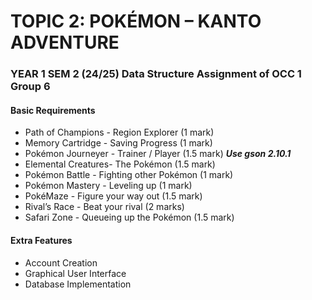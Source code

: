 # TOPIC 2: POKÉMON – KANTO ADVENTURE
### YEAR 1 SEM 2 (24/25) Data Structure Assignment of OCC 1 Group 6
#### Basic Requirements
* Path of Champions - Region Explorer (1 mark)
* Memory Cartridge - Saving Progress (1 mark)
* Pokémon Journeyer - Trainer / Player (1.5 mark) ***Use gson 2.10.1***
* Elemental Creatures- The Pokémon (1.5 mark)
* Pokémon Battle - Fighting other Pokémon (1 mark)
* Pokémon Mastery - Leveling up (1 mark)
* PokéMaze - Figure your way out (1.5 mark)
* Rival’s Race - Beat your rival (2 marks)
* Safari Zone - Queueing up the Pokémon (1.5 mark)

  
#### Extra Features
* Account Creation
* Graphical User Interface
* Database Implementation
